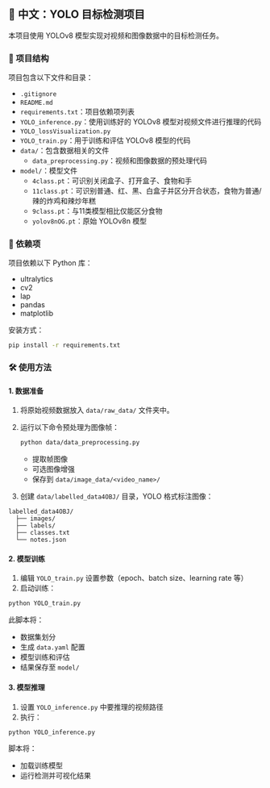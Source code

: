 ## 📘 中文：YOLO 目标检测项目

本项目使用 YOLOv8 模型实现对视频和图像数据中的目标检测任务。

### 📁 项目结构

项目包含以下文件和目录：

- `.gitignore`  
- `README.md`  
- `requirements.txt`：项目依赖项列表  
- `YOLO_inference.py`：使用训练好的 YOLOv8 模型对视频文件进行推理的代码  
- `YOLO_lossVisualization.py`  
- `YOLO_train.py`：用于训练和评估 YOLOv8 模型的代码  
- `data/`：包含数据相关的文件  
  - `data_preprocessing.py`：视频和图像数据的预处理代码  
- `model/`：模型文件  
  - `4class.pt`：可识别关闭盒子、打开盒子、食物和手  
  - `11class.pt`：可识别普通、红、黑、白盒子并区分开合状态，食物为普通/辣的炸鸡和辣炒年糕  
  - `9class.pt`：与11类模型相比仅能区分食物  
  - `yolov8nOG.pt`：原始 YOLOv8n 模型  

### 🧩 依赖项

项目依赖以下 Python 库：

- ultralytics  
- cv2  
- lap  
- pandas  
- matplotlib  

安装方式：

```bash
pip install -r requirements.txt
```

### 🛠️ 使用方法

#### 1. 数据准备

1. 将原始视频数据放入 `data/raw_data/` 文件夹中。  
2. 运行以下命令预处理为图像帧：  

   ```bash
   python data/data_preprocessing.py
   ```

   - 提取帧图像  
   - 可选图像增强  
   - 保存到 `data/image_data/<video_name>/`  

3. 创建 `data/labelled_data4OBJ/` 目录，YOLO 格式标注图像：  

```
labelled_data4OBJ/
  ├── images/
  ├── labels/
  ├── classes.txt
  └── notes.json
```

#### 2. 模型训练

1. 编辑 `YOLO_train.py` 设置参数（epoch、batch size、learning rate 等）  
2. 启动训练：

```bash
python YOLO_train.py
```

此脚本将：

- 数据集划分  
- 生成 `data.yaml` 配置  
- 模型训练和评估  
- 结果保存至 `model/`  

#### 3. 模型推理

1. 设置 `YOLO_inference.py` 中要推理的视频路径  
2. 执行：

```bash
python YOLO_inference.py
```

脚本将：

- 加载训练模型  
- 运行检测并可视化结果  